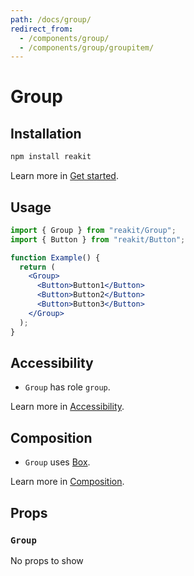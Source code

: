```yaml
---
path: /docs/group/
redirect_from:
  - /components/group/
  - /components/group/groupitem/
---
```


# Group

## Installation

```sh
npm install reakit
```

Learn more in [Get started](/docs/get-started).

## Usage

```jsx
import { Group } from "reakit/Group";
import { Button } from "reakit/Button";

function Example() {
  return (
    <Group>
      <Button>Button1</Button>
      <Button>Button2</Button>
      <Button>Button3</Button>
    </Group>
  );
}
```

## Accessibility

- `Group` has role `group`.

Learn more in [Accessibility](/docs/accessibility).

## Composition

- `Group` uses [Box](/docs/box).

Learn more in [Composition](/docs/composition#props-hooks).

## Props

<!-- Automatically generated -->

### `Group`

No props to show
